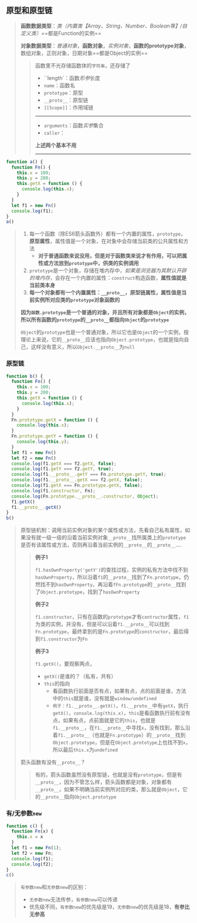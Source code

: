 ## 原型和原型链

> **函数数据类型**：*类（内置类【Array、String、Number、Boolean等】/自定义类）*==都是Function的实例==
>
> **对象数据类型**：*普通对象*，**函数对象**，*实例对象*，**函数的prototype对象**，数组对象，正则对象，日期对象==都是Object的实例==
>
> > 函数里不光存储函数体的`字符串`，还存储了
> >
> > + ``length`：函数*形参*长度
> > + `name`：函数名
> > + `prototype`：原型
> > + `__proto__`：原型链
> > + `[[Scope]]`：作用域链
> >
> > ---
> >
> > + `arguments`：函数*实参*集合
> > + `caller`：
> >
> > **上述两个基本不用**
> >
> > ---

```js
function a() {
  function Fn() {
    this.x = 100;
    this.y = 200;
    this.getX = function () {
      console.log(this.x);
    }
  }
  let f1 = new Fn()
  console.log(f1);
}
a()
```

> 1. 每一个函数（除ES6箭头函数外）都有一个内置的属性，`prototype`，**原型属性**，属性值是一个对象，在对象中会存储当前类的公共属性和方法
>    + **对于普通函数来说没用，但是对于函数类来说才有作用，可以把属性或方法放到`prototype`中，供类的实例调用**
> 2. `prototype`是一个对象，存储在堆内存中，*如果是浏览器为其默认开辟的堆内存*，会存在一个内置的属性：`construct`构造函数，**属性值就是当前类本身**
> 3. **每一个对象都有一个内置属性：`__proto__`，原型链属性，属性值是当前实例所对应类的`prototype`对象函数的**
>
> **因为`函数.prototype`是一个普通的对象，并且所有对象都是`Object`的实例，所以所有函数的`prototype`的`__proto__`都指向`Object`的`prototype`**
>
> `Object`的`prototype`也是一个普通对象，所以它也是`Object`的一个实例，按理论上来说，它的`__proto__`应该也指向`Object.prototype`，也就是指向自己，这样没有意义，所以`Object.__proto__`为`null`



### 原型链

```js
function b() {
  function Fn() {
    this.x = 100;
    this.y = 200;
    this.getX = function () {
      console.log(this.x);
    }
  }
  Fn.prototype.getX = function () {
    console.log(this.x);
  }
  Fn.prototype.getY = function () {
    console.log(this.y);
  }
  let f1 = new Fn()
  let f2 = new Fn()
  console.log(f1.getX === f2.getX, false);
  console.log(f1.getY === f2.getY, true);
  console.log(f1.__proto__.getY === Fn.prototype.getY, true);
  console.log(f1.__proto__.getX === f2.getX, false);
  console.log(f1.getX === Fn.prototype.getX, false);
  console.log(f1.constructor, Fn);
  console.log(Fn.prototype.__proto__.constructor, Object);
  f1.getX()
  f1.__proto__.getX()
}
b()
```

> 原型链机制：调用当前实例对象的某个属性或方法，先看自己私有属性，如果没有就一级一级的沿着当前实例对象`__proto__`找所属类上的`prototype`是否有该属性或方法，否则再沿着当前实例的`__proto__`的`__proto__`....
>
> > **例子1**
> >
> > `f1.hasOwnProperty('getY')`的查找过程，实例的私有方法中找不到`hasOwnProperty`，所以沿着`f1`的`__proto__`找到了`Fn.prototype`，仍然找不到`hasOwnProperty`，再沿着`fFn.prototype`的`__proto__`找到了`Object.prototype`，找到了`hasOwnProperty`
> >
> > **例子2**
> >
> > `f1.constructor`，只有在函数的`prototype`才有`contructor`属性，`f1`为类的实例，并没有，但是可以沿着`f1.__proto__`可以找到`Fn.prototype`，最终拿到的是`Fn.prototype`的`constructor`，最后得到`f1.constructor`为`Fn`
> >
> > **例子3**
> >
> > `f1.getX()`，要观察两点，
> >
> > + `getX()`是谁的？（私有，共有）
> > + `this`的指向
> >   + 看函数执行前面是否有点，如果有点，点的前面是谁，方法中的`this`就是谁，没有就是`window/undefined`
> >   + `例子：f1.__proto__.getX()`，`f1.__proto__`中有`getX`，执行`getX()`，`console.log(this.x)`，`this`是看函数执行前有没有点，如果有点，点前面就是它的`this`，也就是`f1.__proto__`，在`f1.__proto__`中寻找`x`，没有找到，那么沿着`f1.__proto__`（也就是`Fn.prototype`）的`__proto__`找到`Object.prototype`，但是在`Object.prototype`上也找不到`x`，所以最后`this.x`为`undefined`
>
> 箭头函数有没有`__proto__`？
>
> > 有的，箭头函数虽然没有原型链，也就是没有`prototype`，但是有`__proto__`，因为不管怎么样，箭头函数都是对象，对象都有`__proto__`，如果不明确当前实例所对应的类，那么就是`Object`，它的`__proto__`指向`Object.prototype`



### 有/无参数`new`

```js
function c() {
  function Fn(x) {
    this.x = x
  }
  let f1 = new Fn(1);
  let f2 = new Fn;
  console.log(f1);
  console.log(f2);
}
c()
```

> `有参数new`和`无参数new`的区别：
>
> + `无参数new`无法传参，`有参数new`可以传递
> + 优先级不同，`有参数new`的优先级是19，`无参数new`的优先级是18，**有参比无参高**